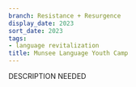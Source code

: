```yaml
---
branch: Resistance + Resurgence
display_date: 2023
sort_date: 2023
tags:
- language revitalization
title: Munsee Language Youth Camp
---
```


DESCRIPTION NEEDED